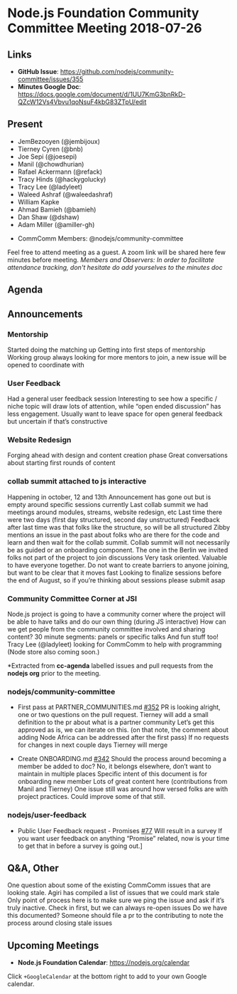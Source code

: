 
# Node.js Foundation Community Committee Meeting 2018-07-26

## Links

* **GitHub Issue**: https://github.com/nodejs/community-committee/issues/355
* **Minutes Google Doc**: https://docs.google.com/document/d/1UU7KmG3bnRkD-QZcW12Vs4Vbvu1qoNsuF4kbG83ZTpU/edit

## Present

- JemBezooyen (@jembijoux)
- Tierney Cyren (@bnb)
- Joe Sepi (@joesepi)
- Manil (@chowdhurian)
- Rafael Ackermann (@refack)
- Tracy Hinds (@hackygolucky)
- Tracy Lee (@ladyleet)
- Waleed Ashraf (@waleedashraf)
- William Kapke 
- Ahmad Bamieh (@bamieh)
- Dan Shaw (@dshaw)
- Adam Miller (@amiller-gh)

* CommComm Members: @nodejs/community-committee

Feel free to attend meeting as a guest. A zoom link will be shared here few minutes before meeting.
*Members and Observers: In order to facilitate attendance tracking, don't hesitate do add yourselves to the minutes doc*

## Agenda

## Announcements

### Mentorship
Started doing the matching up
Getting into first steps of mentorship
Working group always looking for more mentors to join, a new issue will be opened to coordinate with 

### User Feedback
Had a general user feedback session
Interesting to see how a specific / niche topic will draw lots of attention, while “open ended discussion” has less engagement.
Usually want to leave space for open general feedback but uncertain if that’s constructive

### Website Redesign
Forging ahead with design and content creation phase
Great conversations about starting first rounds of content

### collab summit attached to js interactive
Happening in october, 12 and 13th
Announcement has gone out but is empty around specific sessions currently
Last collab summit we had meetings around modules, streams, website redesign, etc
Last time there were two days (first day structured, second day unstructured)
Feedback after last time was that folks like the structure, so will be all structured
Zibby mentions an issue in the past about folks who are there for the code and learn and then wait for the collab summit.
Collab summit will not necessarily be as guided or an onboarding component.
The one in the Berlin we invited folks not part of the project to join discussions
Very task oriented. Valuable to have everyone together.
Do not want to create barriers to anyone joining, but want to be clear that it moves fast
Looking to finalize sessions before the end of August, so if you’re thinking about sessions please submit asap

### Community Committee Corner at JSI
Node.js project is going to have a community corner where the project will be able to have talks and do our own thing (during JS interactive)
How can we get people from the community committee involved and sharing content?
30 minute segments: panels or specific talks
And fun stuff too!
Tracy Lee (@ladyleet) looking for CommComm to help with programming
(Node store also coming soon.)
 
*Extracted from **cc-agenda** labelled issues and pull requests from the **nodejs org** prior to the meeting.

### nodejs/community-committee

* First pass at PARTNER_COMMUNITIES.md [#352](https://github.com/nodejs/community-committee/pull/352)
PR is looking alright, one or two questions on the pull request.
Tierney will add a small definition to the pr about what is a partner community
Let’s get this approved as is, we can iterate on this.
(on that note, the comment about adding Node Africa can be addressed after the first pass)
If no requests for changes in next couple days Tierney will merge

* Create ONBOARDING.md [#342](https://github.com/nodejs/community-committee/pull/342)
Should the process around becoming a member be added to doc? No, it belongs elsewhere, don’t want to maintain in multiple places
Specific intent of this document is for onboarding new member
Lots of great content here (contributions from Manil and Tierney)
One issue still was around how versed folks are with project practices. Could improve some of that still.


### nodejs/user-feedback

* Public User Feedback request - Promises [#77](https://github.com/nodejs/user-feedback/issues/77)
Will result in a survey
If you want user feedback on anything “Promise” related, now is your time to get that in before a survey is going out.]

## Q&A, Other

One question about some of the existing CommComm issues that are looking stale.
Agiri has compiled a list of issues that we could mark stale
Only point of process here is to make sure we ping the issue and ask if it’s truly inactive. Check in first, but we can always re-open issues
Do we have this documented? Someone should file a pr to the contributing to note the process around closing stale issues

## Upcoming Meetings

* **Node.js Foundation Calendar**: https://nodejs.org/calendar

Click `+GoogleCalendar` at the bottom right to add to your own Google calendar.

